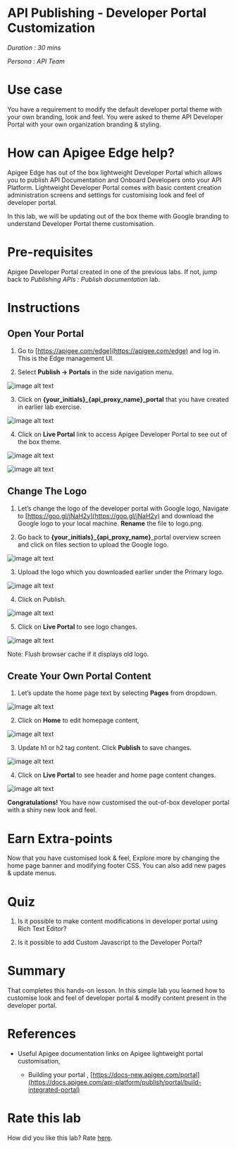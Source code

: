 # API Publishing - Developer Portal Customization 

*Duration : 30 mins*

*Persona : API Team*

# Use case

You have a requirement to modify the default developer portal theme with your own branding, look and feel. You were asked to theme API Developer Portal with your own organization branding & styling.

# How can Apigee Edge help?

Apigee Edge has out of the box lightweight Developer Portal which allows you to publish API Documentation and Onboard Developers onto your API Platform. Lightweight Developer Portal comes with basic content creation administration screens and settings for customising look and feel of developer portal.

In this lab, we will be updating out of the box theme with Google branding to understand Developer Portal theme customisation.

# Pre-requisites

Apigee Developer Portal created in one of the previous labs. If not, jump back to *Publishing APIs : Publish documentation* lab.

# Instructions

## Open Your Portal

1. Go to [https://apigee.com/edge](https://apigee.com/edge) and log in. This is the Edge management UI. 

2. Select **Publish → Portals** in the side navigation menu.

![image alt text](./media/image_0.1.png)

3. Click on **{your_initials}_{api_proxy_name}_portal** that you have created in earlier lab exercise.	

![image alt text](./media/image_1.0.png)

4. Click on **Live Portal** link to access Apigee Developer Portal to see out of the box theme.

![image alt text](./media/image_2.0.png)

![image alt text](./media/image7.1.png)

## Change The Logo

1. Let’s change the logo of the developer portal with Google logo, Navigate to [https://goo.gl/jNaH2y](https://goo.gl/jNaH2y) and download the Google logo to your local machine. **Rename** the file to logo.png.

2. Go back to **{your_initials}_{api_proxy_name}**_portal overview screen and click on files section to upload the Google logo.

![image alt text](./media/image_4.1.png)

3. Upload the logo which you downloaded earlier under the Primary logo. 

![image alt text](./media/image_4.2.png)

4. Click on Publish.

![image alt text](./media/image_4.3.png)

5. Click on **Live Portal** to see logo changes. 

![image alt text](./media/image_8.2.png)

Note: Flush browser cache if it displays old logo.


## Create Your Own Portal Content

1. Let’s update the home page text by selecting **Pages** from dropdown.

![image alt text](./media/image_12.0.png)

2. Click on **Home** to edit homepage content,

![image alt text](./media/image_12.2.png)

3. Update h1 or h2 tag content. Click **Publish** to save changes.

![image alt text](./media/image_14.0.png)

4. Click on **Live Portal** to see header and home page content changes.

![image alt text](./media/image_15.0.png)

**Congratulations!** You have now customised the out-of-box developer portal with a shiny new look and feel.


# Earn Extra-points

Now that you have customised look & feel, Explore more by changing the home page banner and modifying footer CSS. You can also add new pages & update menus.

# Quiz

1. Is it possible to make content modifications in developer portal using Rich Text Editor?

2. Is it possible to add Custom Javascript to the Developer Portal?

# Summary

That completes this hands-on lesson. In this simple lab you learned how to customise look and feel of developer portal & modify content present in the developer portal.

# References

* Useful Apigee documentation links on Apigee lightweight portal customisation,

    * Building your portal , [https://docs-new.apigee.com/portal](https://docs.apigee.com/api-platform/publish/portal/build-integrated-portal)

# Rate this lab

How did you like this lab? Rate [here](https://goo.gl/forms/GvGcxAgV1RTGAV2y1).
